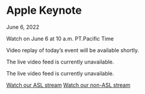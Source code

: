 Apple Keynote
==========

June 6, 2022

Watch on June 6 at 10 a.m. PT.Pacific Time

Video replay of today’s event will be available shortly.

The live video feed is currently unavailable.

The live video feed is currently unavailable.

[Watch our ASL stream](https://www.apple.com/apple-events/event-stream/?useASL=true) [Watch our non-ASL stream](https://www.apple.com/apple-events/event-stream/)
